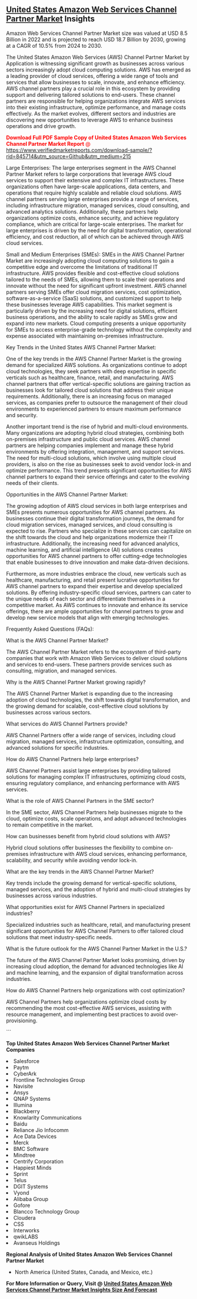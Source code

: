<h2><a href="https://www.verifiedmarketreports.com/download-sample/?rid=845714&amp;utm_source=Github&amp;utm_medium=215" target="_blank">United States Amazon Web Services Channel Partner Market</a> Insights</h2><p>Amazon Web Services Channel Partner Market size was valued at USD 8.5 Billion in 2022 and is projected to reach USD 18.7 Billion by 2030, growing at a CAGR of 10.5% from 2024 to 2030.</p><p><p>The United States Amazon Web Services (AWS) Channel Partner Market by Application is witnessing significant growth as businesses across various sectors increasingly adopt cloud computing solutions. AWS has emerged as a leading provider of cloud services, offering a wide range of tools and services that allow businesses to scale, innovate, and enhance efficiency. AWS channel partners play a crucial role in this ecosystem by providing support and delivering tailored solutions to end-users. These channel partners are responsible for helping organizations integrate AWS services into their existing infrastructure, optimize performance, and manage costs effectively. As the market evolves, different sectors and industries are discovering new opportunities to leverage AWS to enhance business operations and drive growth.</p><p><p><span class=""><span style="color: #ff0000;"><strong>Download Full PDF Sample Copy of United States Amazon Web Services Channel Partner Market Report</strong> @ </span><a href="https://www.verifiedmarketreports.com/download-sample/?rid=845714&amp;utm_source=Github&amp;utm_medium=215" target="_blank">https://www.verifiedmarketreports.com/download-sample/?rid=845714&amp;utm_source=Github&amp;utm_medium=215</a></span></p></p><p>Large Enterprises: The large enterprises segment in the AWS Channel Partner Market refers to large corporations that leverage AWS cloud services to support their extensive and complex IT infrastructures. These organizations often have large-scale applications, data centers, and operations that require highly scalable and reliable cloud solutions. AWS channel partners serving large enterprises provide a range of services, including infrastructure migration, managed services, cloud consulting, and advanced analytics solutions. Additionally, these partners help organizations optimize costs, enhance security, and achieve regulatory compliance, which are critical for large-scale enterprises. The market for large enterprises is driven by the need for digital transformation, operational efficiency, and cost reduction, all of which can be achieved through AWS cloud services.</p><p>Small and Medium Enterprises (SMEs): SMEs in the AWS Channel Partner Market are increasingly adopting cloud computing solutions to gain a competitive edge and overcome the limitations of traditional IT infrastructure. AWS provides flexible and cost-effective cloud solutions tailored to the needs of SMEs, allowing them to scale their operations and innovate without the need for significant upfront investment. AWS channel partners serving SMEs offer cloud migration services, cost optimization, software-as-a-service (SaaS) solutions, and customized support to help these businesses leverage AWS capabilities. This market segment is particularly driven by the increasing need for digital solutions, efficient business operations, and the ability to scale rapidly as SMEs grow and expand into new markets. Cloud computing presents a unique opportunity for SMEs to access enterprise-grade technology without the complexity and expense associated with maintaining on-premises infrastructure.</p><p>Key Trends in the United States AWS Channel Partner Market:</p><p>One of the key trends in the AWS Channel Partner Market is the growing demand for specialized AWS solutions. As organizations continue to adopt cloud technologies, they seek partners with deep expertise in specific verticals such as healthcare, finance, retail, and manufacturing. AWS channel partners that offer vertical-specific solutions are gaining traction as businesses look for tailored cloud solutions that address their unique requirements. Additionally, there is an increasing focus on managed services, as companies prefer to outsource the management of their cloud environments to experienced partners to ensure maximum performance and security.</p><p>Another important trend is the rise of hybrid and multi-cloud environments. Many organizations are adopting hybrid cloud strategies, combining both on-premises infrastructure and public cloud services. AWS channel partners are helping companies implement and manage these hybrid environments by offering integration, management, and support services. The need for multi-cloud solutions, which involve using multiple cloud providers, is also on the rise as businesses seek to avoid vendor lock-in and optimize performance. This trend presents significant opportunities for AWS channel partners to expand their service offerings and cater to the evolving needs of their clients.</p><p>Opportunities in the AWS Channel Partner Market:</p><p>The growing adoption of AWS cloud services in both large enterprises and SMEs presents numerous opportunities for AWS channel partners. As businesses continue their digital transformation journeys, the demand for cloud migration services, managed services, and cloud consulting is expected to rise. Partners who specialize in these services can capitalize on the shift towards the cloud and help organizations modernize their IT infrastructure. Additionally, the increasing need for advanced analytics, machine learning, and artificial intelligence (AI) solutions creates opportunities for AWS channel partners to offer cutting-edge technologies that enable businesses to drive innovation and make data-driven decisions.</p><p>Furthermore, as more industries embrace the cloud, new verticals such as healthcare, manufacturing, and retail present lucrative opportunities for AWS channel partners to expand their expertise and develop specialized solutions. By offering industry-specific cloud services, partners can cater to the unique needs of each sector and differentiate themselves in a competitive market. As AWS continues to innovate and enhance its service offerings, there are ample opportunities for channel partners to grow and develop new service models that align with emerging technologies.</p><p>Frequently Asked Questions (FAQs):</p><p>What is the AWS Channel Partner Market?</p><p>The AWS Channel Partner Market refers to the ecosystem of third-party companies that work with Amazon Web Services to deliver cloud solutions and services to end-users. These partners provide services such as consulting, migration, and managed services.</p><p>Why is the AWS Channel Partner Market growing rapidly?</p><p>The AWS Channel Partner Market is expanding due to the increasing adoption of cloud technologies, the shift towards digital transformation, and the growing demand for scalable, cost-effective cloud solutions by businesses across various sectors.</p><p>What services do AWS Channel Partners provide?</p><p>AWS Channel Partners offer a wide range of services, including cloud migration, managed services, infrastructure optimization, consulting, and advanced solutions for specific industries.</p><p>How do AWS Channel Partners help large enterprises?</p><p>AWS Channel Partners assist large enterprises by providing tailored solutions for managing complex IT infrastructures, optimizing cloud costs, ensuring regulatory compliance, and enhancing performance with AWS services.</p><p>What is the role of AWS Channel Partners in the SME sector?</p><p>In the SME sector, AWS Channel Partners help businesses migrate to the cloud, optimize costs, scale operations, and adopt advanced technologies to remain competitive in the market.</p><p>How can businesses benefit from hybrid cloud solutions with AWS?</p><p>Hybrid cloud solutions offer businesses the flexibility to combine on-premises infrastructure with AWS cloud services, enhancing performance, scalability, and security while avoiding vendor lock-in.</p><p>What are the key trends in the AWS Channel Partner Market?</p><p>Key trends include the growing demand for vertical-specific solutions, managed services, and the adoption of hybrid and multi-cloud strategies by businesses across various industries.</p><p>What opportunities exist for AWS Channel Partners in specialized industries?</p><p>Specialized industries such as healthcare, retail, and manufacturing present significant opportunities for AWS Channel Partners to offer tailored cloud solutions that meet industry-specific needs.</p><p>What is the future outlook for the AWS Channel Partner Market in the U.S.?</p><p>The future of the AWS Channel Partner Market looks promising, driven by increasing cloud adoption, the demand for advanced technologies like AI and machine learning, and the expansion of digital transformation across industries.</p><p>How do AWS Channel Partners help organizations with cost optimization?</p><p>AWS Channel Partners help organizations optimize cloud costs by recommending the most cost-effective AWS services, assisting with resource management, and implementing best practices to avoid over-provisioning.</p>```</p><p><strong>Top United States Amazon Web Services Channel Partner Market Companies</strong></p><div data-test-id=""><p><li>Salesforce</li><li> Paytm</li><li> CyberArk</li><li> Frontline Technologies Group</li><li> Navisite</li><li> Ansys</li><li> QNAP Systems</li><li> Illumina</li><li> Blackberry</li><li> Knowlarity Communications</li><li> Baidu</li><li> Reliance Jio Infocomm</li><li> Ace Data Devices</li><li> Merck</li><li> BMC Software</li><li> Mindtree</li><li> Centrify Corporation</li><li> Happiest Minds</li><li> Sprint</li><li> Telus</li><li> DGIT Systems</li><li> Vyond</li><li> Alibaba Group</li><li> Gofore</li><li> Blancco Technology Group</li><li> Cloudera</li><li> CSS</li><li> Interworks</li><li> qwikLABS</li><li> Avanseus Holdings</li></p><div><strong>Regional Analysis of&nbsp;United States Amazon Web Services Channel Partner Market</strong></div><ul><li dir="ltr"><p dir="ltr">North America&nbsp;(United States, Canada, and Mexico, etc.)</p></li></ul><p><strong>For More Information or Query, Visit @&nbsp;</strong><strong><a href="https://www.verifiedmarketreports.com/product/amazon-web-services-channel-partner-market/?utm_source=Github&amp;utm_medium=215" target="_blank">United States Amazon Web Services Channel Partner Market Insights Size And Forecast</a></strong></p></div>
